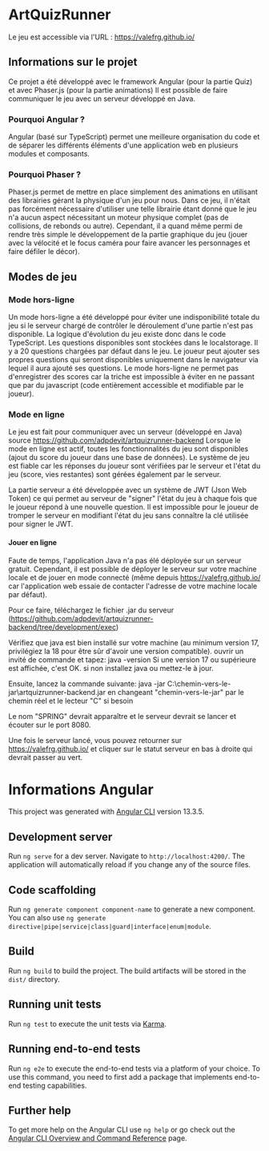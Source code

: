 # ArtQuizRunner

Le jeu est accessible via l'URL : https://valefrg.github.io/ 

## Informations sur le projet

Ce projet a été développé avec le framework Angular (pour la partie Quiz) et avec Phaser.js (pour la partie animations)
Il est possible de faire communiquer le jeu avec un serveur développé en Java.

### Pourquoi Angular ?

Angular (basé sur TypeScript) permet une meilleure organisation du code et de séparer les différents éléments d'une application web en plusieurs modules et composants.

### Pourquoi Phaser ?

Phaser.js permet de mettre en place simplement des animations en utilisant des librairies gérant la physique d'un jeu pour nous. Dans ce jeu, il n'était pas forcément
nécessaire d'utiliser une telle librairie étant donné que le jeu n'a aucun aspect nécessitant un moteur physique complet (pas de collisions, de rebonds ou autre). 
Cependant, il a quand même permi de rendre très simple le développement de la partie graphique du jeu (jouer avec la vélocité et le focus caméra 
pour faire avancer les personnages et faire défiler le décor).

## Modes de jeu

### Mode hors-ligne

Un mode hors-ligne a été développé pour éviter une indisponibilité totale du jeu si le serveur chargé de contrôler le déroulement d'une partie n'est pas disponible. La logique d'évolution
du jeu existe donc dans le code TypeScript. Les questions disponibles sont stockées dans le localstorage. Il y a 20 questions chargées par défaut dans le jeu. Le joueur peut ajouter ses propres 
questions qui seront disponibles uniquement dans le navigateur via lequel il aura ajouté ses questions. Le mode hors-ligne ne permet pas d'enregistrer des scores car la triche est impossible à 
éviter en ne passant que par du javascript (code entièrement accessible et modifiable par le joueur).

### Mode en ligne

Le jeu est fait pour communiquer avec un serveur (développé en Java) source https://github.com/adpdevit/artquizrunner-backend
Lorsque le mode en ligne est actif, toutes les fonctionnalités du jeu sont disponibles (ajout du score du joueur dans une base de données). 
Le système de jeu est fiable car les réponses du joueur sont vérifiées par le serveur et l'état du jeu (score, vies restantes) sont gérées
également par le serveur.

La partie serveur a été développée avec un système de JWT (Json Web Token) ce qui permet au serveur de "signer" l'état du jeu à chaque fois que le
joueur répond à une nouvelle question. Il est impossible pour le joueur de tromper le serveur en modifiant l'état du jeu sans connaître la clé
utilisée pour signer le JWT.

#### Jouer en ligne

Faute de temps, l'application Java n'a pas élé déployée sur un serveur gratuit. Cependant, il est possible de déployer le serveur sur votre machine
locale et de jouer en mode connecté (même depuis https://valefrg.github.io/ car l'application web essaie de contacter l'adresse de votre machine locale par défaut).

Pour ce faire, téléchargez le fichier .jar du serveur (https://github.com/adpdevit/artquizrunner-backend/tree/development/exec)

Vérifiez que java est bien installé sur votre machine (au minimum version 17, privilégiez la 18 pour être sûr d'avoir une version compatible).
ouvrir un invité de commande et tapez: java -version Si une version 17 ou supérieure est affichée, c'est OK. si non installez java ou mettez-le à jour.

Ensuite, lancez la commande suivante: java -jar C:\chemin-vers-le-jar\artquizrunner-backend.jar en changeant "chemin-vers-le-jar" par le chemin réel et le lecteur "C" si besoin

Le nom "SPRING" devrait apparaître et le serveur devrait se lancer et écouter sur le port 8080.

Une fois le serveur lancé, vous pouvez retourner sur https://valefrg.github.io/ et cliquer sur le statut serveur en bas à droite qui devrait passer au vert.

# Informations Angular

This project was generated with [Angular CLI](https://github.com/angular/angular-cli) version 13.3.5.

## Development server

Run `ng serve` for a dev server. Navigate to `http://localhost:4200/`. The application will automatically reload if you change any of the source files.

## Code scaffolding

Run `ng generate component component-name` to generate a new component. You can also use `ng generate directive|pipe|service|class|guard|interface|enum|module`.

## Build

Run `ng build` to build the project. The build artifacts will be stored in the `dist/` directory.

## Running unit tests

Run `ng test` to execute the unit tests via [Karma](https://karma-runner.github.io).

## Running end-to-end tests

Run `ng e2e` to execute the end-to-end tests via a platform of your choice. To use this command, you need to first add a package that implements end-to-end testing capabilities.

## Further help

To get more help on the Angular CLI use `ng help` or go check out the [Angular CLI Overview and Command Reference](https://angular.io/cli) page.

